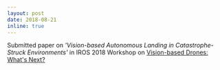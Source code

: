 ```yaml
---
layout: post
date: 2018-08-21
inline: true
---
```


Submitted paper on *'Vision-based Autonomous Landing in Catastrophe-Struck Environments'* in IROS 2018 Workshop on [Vision-based Drones: What's Next?](https://www.seas.upenn.edu/~loiannog/workshopIROS2018uav/index.html#main)
